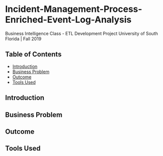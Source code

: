 # Incident-Management-Process-Enriched-Event-Log-Analysis
Business Intelligence Class - ETL Development Project
University of South Florida | Fall 2019

## Table of Contents
- [Introduction](#introduction)
- [Business Problem](#business-problem)
- [Outcome](#outcome)
- [Tools Used](#tools-used)


## Introduction

## Business Problem

## Outcome

## Tools Used 
